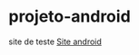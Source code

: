 # projeto-android
 site de teste
 <a href="https://nicole-hauser.github.io/projeto-android/index.html">Site android</a>
